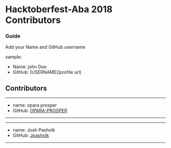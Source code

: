 # Hacktoberfest-Aba 2018 Contributors

### Guide
Add your Name and GitHub username

sample:

* Name: john Doe
* GitHub: [USERNAME](profile url)

## Contributors

---
- name: opara prosper
- GitHub: [OPARA-PROSPER](https://github.com/OPARA-PROSPER)
---

---
- name: Josh Pasholk
- GitHub: [Jpasholk](https://guthub.com/jpasholk)
---

